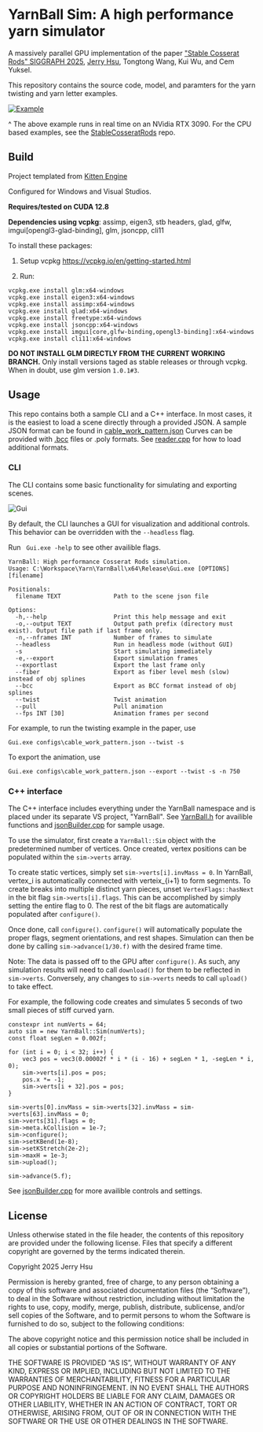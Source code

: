 # YarnBall Sim: A high performance yarn simulator

A massively parallel GPU implementation of the paper ["Stable Cosserat Rods" SIGGRAPH 2025](https://s2025.siggraph.org/), [Jerry Hsu](https://jerryhsu.io), Tongtong Wang, Kui Wu, and Cem Yuksel. 

This repository contains the source code, model, and paramters for the yarn twisting and yarn letter examples.

[![Example](images/yarnTwist.gif)](https://youtu.be/hmEGLPG1zP0)

^ The above example runs in real time on an NVidia RTX 3090. For the CPU based examples, see the [StableCosseratRods](https://github.com/jerry060599/StableCosseratRods) repo.

## Build
Project templated from [Kitten Engine](https://github.com/jerry060599/KittenEngine/tree/main)

Configured for Windows and Visual Studios. 

**Requires/tested on CUDA 12.8**

**Dependencies using vcpkg**: assimp, eigen3, stb headers, glad, glfw, imgui[opengl3-glad-binding], glm, jsoncpp, cli11

To install these packages:

1. Setup vcpkg https://vcpkg.io/en/getting-started.html

2. Run:
```
vcpkg.exe install glm:x64-windows
vcpkg.exe install eigen3:x64-windows
vcpkg.exe install assimp:x64-windows
vcpkg.exe install glad:x64-windows
vcpkg.exe install freetype:x64-windows
vcpkg.exe install jsoncpp:x64-windows
vcpkg.exe install imgui[core,glfw-binding,opengl3-binding]:x64-windows
vcpkg.exe install cli11:x64-windows
```

**DO NOT INSTALL GLM DIRECTLY FROM THE CURRENT WORKING BRANCH.**
Only install versions taged as stable releases or through vcpkg. 
When in doubt, use glm version ```1.0.1#3```. 

## Usage
This repo contains both a sample CLI and a C++ interface. 
In most cases, it is the easiest to load a scene directly through a provided JSON.
A sample JSON format can be found in [cable_work_pattern.json](KittenEngine/configs/cable_work_pattern.json)
Curves can be provided with [.bcc](https://www.cemyuksel.com/cyCodeBase/soln/using_bcc_files.html) files or .poly formats. See [reader.cpp](KittenEngine/YarnBall/io/reader.cpp) for how to load additional formats.

### CLI
The CLI contains some basic functionality for simulating and exporting scenes.

![Gui](images/gui.gif)

By default, the CLI launches a GUI for visualization and additional controls. This behavior can be overridden with the ```--headless``` flag. 

Run ``` Gui.exe -help``` to see other availible flags.
```
YarnBall: High performance Cosserat Rods simulation.
Usage: C:\Workspace\Yarn\YarnBall\x64\Release\Gui.exe [OPTIONS] [filename]

Positionals:
  filename TEXT               Path to the scene json file

Options:
  -h,--help                   Print this help message and exit
  -o,--output TEXT            Output path prefix (directory must exist). Output file path if last frame only.
  -n,--nframes INT            Number of frames to simulate
  --headless                  Run in headless mode (without GUI)
  -s                          Start simulating immediately
  -e,--export                 Export simulation frames
  --exportlast                Export the last frame only
  --fiber                     Export as fiber level mesh (slow) instead of obj splines
  --bcc                       Export as BCC format instead of obj splines
  --twist                     Twist animation
  --pull                      Pull animation
  --fps INT [30]              Animation frames per second
```

For example, to run the twisting example in the paper, use
```
Gui.exe configs\cable_work_pattern.json --twist -s
```
To export the animation, use
```
Gui.exe configs\cable_work_pattern.json --export --twist -s -n 750
```

### C++ interface
The C++ interface includes everything under the YarnBall namespace and is placed under its separate VS project, "YarnBall".
See [YarnBall.h](KittenEngine/YarnBall/YarnBall.h) for availible functions and [jsonBuilder.cpp](KittenEngine/YarnBall/io/jsonBuilder.cpp) for sample usage.

To use the simulator, first create a ```YarnBall::Sim``` object with the predetermined number of vertices. 
Once created, vertex positions can be populated within the ```sim->verts``` array. 

To create static vertices, simply set ```sim->verts[i].invMass = 0```. In YarnBall, vertex_i is automatically connected with verteix_{i+1} to form segments.
To create breaks into multiple distinct yarn pieces, unset ```VertexFlags::hasNext``` in the bit flag ```sim->verts[i].flags```. 
This can be accomplished by simply setting the entire flag to 0. The rest of the bit flags are automatically populated after ```configure()```. 

Once done, call ```configure()```. ```configure()``` will automatically populate the proper flags, segment orientations, and rest shapes. 
Simulation can then be done by calling ```sim->advance(1/30.f)``` with the desired frame time. 

Note: The data is passed off to the GPU after ```configure()```. As such, any simulation results will need to call ```download()``` for them to be reflected in ```sim->verts```.
Conversely, any changes to ```sim->verts``` needs to call ```upload()``` to take effect. 

For example, the following code creates and simulates 5 seconds of two small pieces of stiff curved yarn. 
```
constexpr int numVerts = 64;
auto sim = new YarnBall::Sim(numVerts);
const float segLen = 0.002f;

for (int i = 0; i < 32; i++) {
	vec3 pos = vec3(0.00002f * i * (i - 16) + segLen * 1, -segLen * i, 0);
	sim->verts[i].pos = pos;
	pos.x *= -1;
	sim->verts[i + 32].pos = pos;
}

sim->verts[0].invMass = sim->verts[32].invMass = sim->verts[63].invMass = 0;
sim->verts[31].flags = 0;
sim->meta.kCollision = 1e-7;
sim->configure();
sim->setKBend(1e-8);
sim->setKStretch(2e-2);
sim->maxH = 1e-3;
sim->upload();

sim->advance(5.f);
```
See [jsonBuilder.cpp](KittenEngine/YarnBall/io/jsonBuilder.cpp) for more availible controls and settings. 

## License
Unless otherwise stated in the file header, the contents of this repository are provided under the following license. Files that specify a different copyright are governed by the terms indicated therein.

Copyright 2025 Jerry Hsu

Permission is hereby granted, free of charge, to any person obtaining a copy of this software and associated documentation files (the “Software”), to deal in the Software without restriction, including without limitation the rights to use, copy, modify, merge, publish, distribute, sublicense, and/or sell copies of the Software, and to permit persons to whom the Software is furnished to do so, subject to the following conditions:

The above copyright notice and this permission notice shall be included in all copies or substantial portions of the Software.

THE SOFTWARE IS PROVIDED “AS IS”, WITHOUT WARRANTY OF ANY KIND, EXPRESS OR IMPLIED, INCLUDING BUT NOT LIMITED TO THE WARRANTIES OF MERCHANTABILITY, FITNESS FOR A PARTICULAR PURPOSE AND NONINFRINGEMENT. IN NO EVENT SHALL THE AUTHORS OR COPYRIGHT HOLDERS BE LIABLE FOR ANY CLAIM, DAMAGES OR OTHER LIABILITY, WHETHER IN AN ACTION OF CONTRACT, TORT OR OTHERWISE, ARISING FROM, OUT OF OR IN CONNECTION WITH THE SOFTWARE OR THE USE OR OTHER DEALINGS IN THE SOFTWARE.
